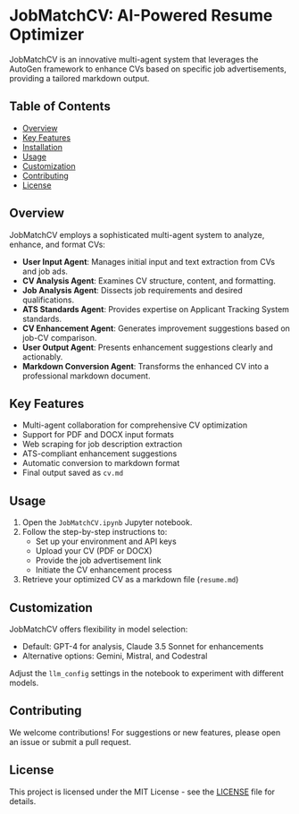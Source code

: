 # JobMatchCV: AI-Powered Resume Optimizer

JobMatchCV is an innovative multi-agent system that leverages the AutoGen framework to enhance CVs based on specific job advertisements, providing a tailored markdown output.

## Table of Contents
- [Overview](#overview)
- [Key Features](#key-features)
- [Installation](#installation)
- [Usage](#usage)
- [Customization](#customization)
- [Contributing](#contributing)
- [License](#license)

## Overview
JobMatchCV employs a sophisticated multi-agent system to analyze, enhance, and format CVs:

- **User Input Agent**: Manages initial input and text extraction from CVs and job ads.
- **CV Analysis Agent**: Examines CV structure, content, and formatting.
- **Job Analysis Agent**: Dissects job requirements and desired qualifications.
- **ATS Standards Agent**: Provides expertise on Applicant Tracking System standards.
- **CV Enhancement Agent**: Generates improvement suggestions based on job-CV comparison.
- **User Output Agent**: Presents enhancement suggestions clearly and actionably.
- **Markdown Conversion Agent**: Transforms the enhanced CV into a professional markdown document.

## Key Features
- Multi-agent collaboration for comprehensive CV optimization
- Support for PDF and DOCX input formats
- Web scraping for job description extraction
- ATS-compliant enhancement suggestions
- Automatic conversion to markdown format
- Final output saved as `cv.md`
## Usage
1. Open the `JobMatchCV.ipynb` Jupyter notebook.
2. Follow the step-by-step instructions to:
   - Set up your environment and API keys
   - Upload your CV (PDF or DOCX)
   - Provide the job advertisement link
   - Initiate the CV enhancement process
3. Retrieve your optimized CV as a markdown file (`resume.md`)

## Customization
JobMatchCV offers flexibility in model selection:
- Default: GPT-4 for analysis, Claude 3.5 Sonnet for enhancements
- Alternative options: Gemini, Mistral, and Codestral

Adjust the `llm_config` settings in the notebook to experiment with different models.

## Contributing
We welcome contributions! For suggestions or new features, please open an issue or submit a pull request.

## License
This project is licensed under the MIT License - see the [LICENSE](LICENSE) file for details.
